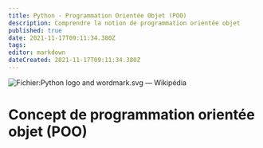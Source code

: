 ```yaml
---
title: Python - Programmation Orientée Objet (POO) 
description: Comprendre la notion de programmation orientée objet
published: true
date: 2021-11-17T09:11:34.380Z
tags: 
editor: markdown
dateCreated: 2021-11-17T09:11:34.380Z
---
```


![Fichier:Python logo and wordmark.svg — Wikipédia](https://upload.wikimedia.org/wikipedia/commons/thumb/f/f8/Python_logo_and_wordmark.svg/1200px-Python_logo_and_wordmark.svg.png)

# Concept de programmation orientée objet (POO)
